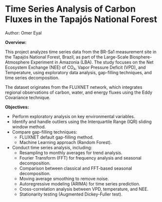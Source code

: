 # Time Series Analysis of Carbon Fluxes in the Tapajós National Forest
Author: Omer Eyal

**Overview:**

This project analyzes time series data from the BR-Sa1 measurement site in the Tapajós National Forest, Brazil, as part of the Large-Scale Biosphere-Atmosphere Experiment in Amazonia (LBA). The study focuses on the Net Ecosystem Exchange (NEE) of CO₂, Vapor Pressure Deficit (VPD), and Temperature, using exploratory data analysis, gap-filling techniques, and time series decomposition.

The dataset originates from the FLUXNET network, which integrates regional observations of carbon, water, and energy fluxes using the Eddy Covariance technique.

**Objectives:**
* Perform exploratory analysis on key environmental variables.
* Identify and handle outliers using the Interquartile Range (IQR) sliding window method.
* Compare gap-filling techniques:
  * FLUXNET default gap-filling method.
  * Machine Learning approach (Random Forest).
* Conduct time series analysis, including:
  * Resampling to monthly averages for trend analysis.
  * Fourier Transform (FFT) for frequency analysis and seasonal decomposition.
  * Comparison between classical and FFT-based seasonal decomposition.
  * Moving average smoothing to remove noise.
  * Autoregressive modeling (ARIMA) for time series prediction.
  * Cross-correlation analysis between VPD, temperature, and NEE.
  * Stationarity testing (Augmented Dickey-Fuller test).
